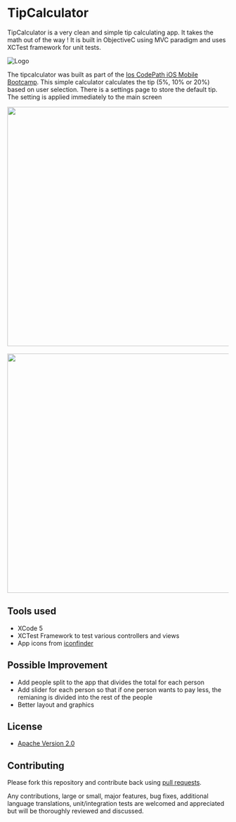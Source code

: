 # TipCalculator

TipCalculator is a very clean and simple tip calculating app. It takes the math out of the way ! It is built in ObjectiveC using MVC paradigm and uses XCTest framework for unit tests.

![Logo](http://imgur.com/EURcqum.png)

The tipcalculator was built as part of the [Ios CodePath iOS Mobile Bootcamp](http://thecodepath.com/iosbootcamp). This simple calculator calculates the tip (5%, 10% or 20%) based on user selection. There is a settings page to store the default tip. The setting is applied immediately to the main screen<br/>

<img src="http://i.imgur.com/7wJxVvN.png" height="545" />
&nbsp;&nbsp;
<img src="http://imgur.com/EezsnjN.png" height="545" />
<br/>

## Tools used
* XCode 5
* XCTest Framework to test various controllers and views
* App icons from [iconfinder](https://www.iconfinder.com/icons/48742/calculator_icon#size=128)

## Possible Improvement
* Add people split to the app that divides the total for each person
* Add slider for each person so that if one person wants to pay less, the remianing is divided into the rest of the people
* Better layout and graphics

## License

* [Apache Version 2.0](http://www.apache.org/licenses/LICENSE-2.0.html)

## Contributing

Please fork this repository and contribute back using
[pull requests](https://github.com/8indaas/iostipcalculator/pulls).

Any contributions, large or small, major features, bug fixes, additional
language translations, unit/integration tests are welcomed and appreciated
but will be thoroughly reviewed and discussed.
